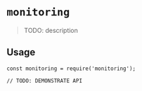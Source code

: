 # `monitoring`

> TODO: description

## Usage

```
const monitoring = require('monitoring');

// TODO: DEMONSTRATE API
```
